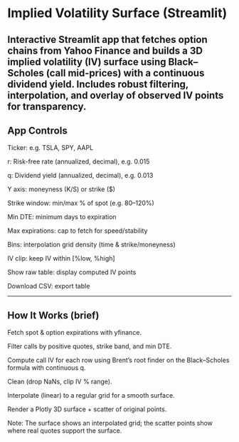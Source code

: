 # Implied Volatility Surface (Streamlit)

Interactive Streamlit app that fetches option chains from Yahoo Finance and builds a 3D implied volatility (IV) surface using Black–Scholes (call mid-prices) with a continuous dividend yield. Includes robust filtering, interpolation, and overlay of observed IV points for transparency.
---
## App Controls

Ticker: e.g. TSLA, SPY, AAPL

r: Risk-free rate (annualized, decimal), e.g. 0.015

q: Dividend yield (annualized, decimal), e.g. 0.013

Y axis: moneyness (K/S) or strike ($)

Strike window: min/max % of spot (e.g. 80–120%)

Min DTE: minimum days to expiration

Max expirations: cap to fetch for speed/stability

Bins: interpolation grid density (time & strike/moneyness)

IV clip: keep IV within [%low, %high]

Show raw table: display computed IV points

Download CSV: export table

---
## How It Works (brief)

Fetch spot & option expirations with yfinance.

Filter calls by positive quotes, strike band, and min DTE.

Compute call IV for each row using Brent’s root finder on the Black–Scholes formula with continuous q.

Clean (drop NaNs, clip IV % range).

Interpolate (linear) to a regular grid for a smooth surface.

Render a Plotly 3D surface + scatter of original points.

Note: The surface shows an interpolated grid; the scatter points show where real quotes support the surface.

